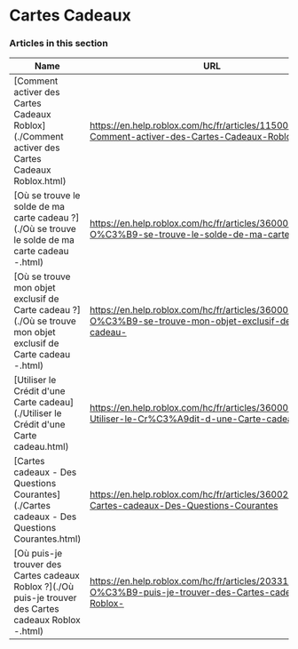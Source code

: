 # Cartes Cadeaux  
### Articles in this section
Name|URL
-|-
[Comment activer des Cartes Cadeaux Roblox](./Comment activer des Cartes Cadeaux Roblox.html) |https://en.help.roblox.com/hc/fr/articles/115005566223-Comment-activer-des-Cartes-Cadeaux-Roblox
[Où se trouve le solde de ma carte cadeau ?](./Où se trouve le solde de ma carte cadeau -.html) |https://en.help.roblox.com/hc/fr/articles/360000291806-O%C3%B9-se-trouve-le-solde-de-ma-carte-cadeau-
[Où se trouve mon objet exclusif de Carte cadeau ?](./Où se trouve mon objet exclusif de Carte cadeau -.html) |https://en.help.roblox.com/hc/fr/articles/360000230863-O%C3%B9-se-trouve-mon-objet-exclusif-de-Carte-cadeau-
[Utiliser le Crédit d'une Carte cadeau](./Utiliser le Crédit d'une Carte cadeau.html) |https://en.help.roblox.com/hc/fr/articles/360000291786-Utiliser-le-Cr%C3%A9dit-d-une-Carte-cadeau
[Cartes cadeaux - Des Questions Courantes](./Cartes cadeaux - Des Questions Courantes.html) |https://en.help.roblox.com/hc/fr/articles/360029697131-Cartes-cadeaux-Des-Questions-Courantes
[Où puis-je trouver des Cartes cadeaux Roblox ?](./Où puis-je trouver des Cartes cadeaux Roblox -.html) |https://en.help.roblox.com/hc/fr/articles/203312720-O%C3%B9-puis-je-trouver-des-Cartes-cadeaux-Roblox-